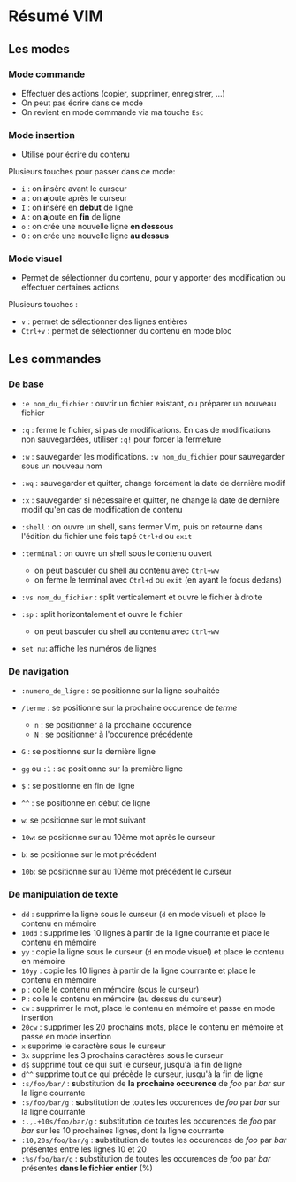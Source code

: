 # Résumé VIM

## Les modes

### Mode commande

- Effectuer des actions (copier, supprimer, enregistrer, ...)
- On peut pas écrire dans ce mode
- On revient en mode commande via ma touche `Esc`

### Mode insertion

- Utilisé pour écrire du contenu

Plusieurs touches pour passer dans ce mode:

- `i` : on **i**nsère avant le curseur
- `a` : on **a**joute après le curseur
- `I` : on **i**nsère en **début** de ligne
- `A` : on **a**joute en **fin** de ligne
- `o` : on crée une nouvelle ligne **en dessous**
- `O` : on crée une nouvelle ligne **au dessus**

### Mode visuel

- Permet de sélectionner du contenu, pour y apporter des modification ou effectuer certaines actions

Plusieurs touches :

- `v` : permet de sélectionner des lignes entières
- `Ctrl+v` : permet de sélectionner du contenu en mode bloc

## Les commandes

### De base

- `:e nom_du_fichier` : ouvrir un fichier existant, ou préparer un nouveau fichier
- `:q` : ferme le fichier, si pas de modifications. En cas de modifications non sauvegardées, utiliser `:q!` pour forcer la fermeture
- `:w` : sauvegarder les modifications. `:w nom_du_fichier` pour sauvegarder sous un nouveau nom
- `:wq` : sauvegarder et quitter, change forcément la date de dernière modif
- `:x` : sauvegarder si nécessaire et quitter, ne change la date de dernière modif qu'en cas de modification de contenu
- `:shell` : on ouvre un shell, sans fermer Vim, puis on retourne dans l'édition du fichier une fois tapé `Ctrl+d` ou `exit`
- `:terminal` : on ouvre un shell sous le contenu ouvert

    - on peut basculer du shell au contenu avec `Ctrl+ww`
    - on ferme le terminal avec `Ctrl+d` ou `exit` (en ayant le focus dedans)

- `:vs nom_du_fichier` : split verticalement et ouvre le fichier à droite
- `:sp` : split horizontalement et ouvre le fichier

    - on peut basculer du shell au contenu avec `Ctrl+ww`

- `set nu`: affiche les numéros de lignes

### De navigation

- `:numero_de_ligne` : se positionne sur la ligne souhaitée
- `/terme` : se positionne sur la prochaine occurence de *terme*

    - `n` : se positionner à la prochaine occurence
    - `N` : se positionner à l'occurence précédente

- `G` : se positionne sur la dernière ligne
- `gg` ou `:1` : se positionne sur la première ligne
- `$` : se positionne en fin de ligne
- `^^` : se positionne en début de ligne
- `w`: se positionne sur le mot suivant
- `10w`: se positionne sur au 10ème mot après le curseur
- `b`: se positionne sur le mot précédent
- `10b`: se positionne sur au 10ème mot précédent le curseur

### De manipulation de texte

- `dd` : supprime la ligne sous le curseur (`d` en mode visuel) et place le contenu en mémoire
- `10dd` : supprime les 10 lignes à partir de la ligne courrante et place le contenu en mémoire
- `yy` : copie la ligne sous le curseur (`d` en mode visuel) et place le contenu en mémoire
- `10yy` : copie les 10 lignes à partir de la ligne courrante et place le contenu en mémoire
- `p` : colle le contenu en mémoire (sous le curseur)
- `P` : colle le contenu en mémoire (au dessus du curseur)
- `cw` : supprimer le mot, place le contenu en mémoire et passe en mode insertion
- `20cw` : supprimer les 20 prochains mots, place le contenu en mémoire et passe en mode insertion
- `x` supprime le caractère sous le curseur
- `3x` supprime les 3 prochains caractères sous le curseur
- `d$` supprime tout ce qui suit le curseur, jusqu'à la fin de ligne
- `d^^` supprime tout ce qui précède le curseur, jusqu'à la fin de ligne
- `:s/foo/bar/` : **s**ubstitution de **la prochaine occurence** de *foo* par *bar* sur la ligne courrante
- `:s/foo/bar/g` : **s**ubstitution de toutes les occurences de *foo* par *bar* sur la ligne courrante
- `:.,.+10s/foo/bar/g` : **s**ubstitution de toutes les occurences de *foo* par *bar* sur les 10 prochaines lignes, dont la ligne courrante
- `:10,20s/foo/bar/g` : **s**ubstitution de toutes les occurences de *foo* par *bar* présentes entre les lignes 10 et 20
- `:%s/foo/bar/g` : **s**ubstitution de toutes les occurences de *foo* par *bar* présentes **dans le fichier entier** (%)
